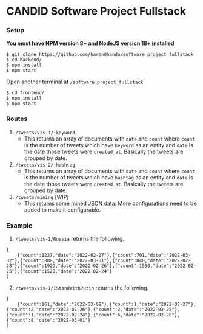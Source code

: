 # CANDID Software Project Fullstack
### Setup
**You must have NPM version 8+ and NodeJS version 18+ installed**
```
$ git clone https://github.com/karan0handa/software_project_fullstack
$ cd backend/
$ npm install 
$ npm start
```
Open another terminal at `/software_project_fullstack`
```
$ cd frontend/
$ npm install
$ npm start
```
### Routes
1. `/tweets/vis-1/:keyword`
    - This returns an array of documents with `date` and `count` where `count` is the number of tweets which have `keyword` as an entity and `date` is the date those tweets were `created_at`. Basically the tweets are grouped by date.
2. `/tweets/vis-2/:hashtag`
    - This returns an array of documents with `date` and `count` where `count` is the number of tweets which have `hashtag` as an entity and `date` is the date those tweets were `created_at`. Basically the tweets are grouped by date.
3. `/tweets/mining` [WIP]
    - This returns some mined JSON data. More configurations need to be added to make it configurable.
### Example
1. `/tweets/vis-1/Russia` returns the following.
```
[
    {"count":1227,"date":"2022-02-27"},{"count":701,"date":"2022-03-02"},{"count":888,"date":"2022-03-01"},{"count":840,"date":"2022-02-28"},{"count":1929,"date":"2022-02-26"},{"count":1530,"date":"2022-02-25"},{"count":1520,"date":"2022-02-24"}
]
```
2. `/tweets/vis-1/IStandWithPutin` returns the following.
```
[
    {"count":161,"date":"2022-03-02"},{"count":1,"date":"2022-02-27"},{"count":2,"date":"2022-02-26"},{"count":2,"date":"2022-02-25"},{"count":1,"date":"2022-02-24"},{"count":6,"date":"2022-02-28"},{"count":8,"date":"2022-03-01"}
]
```
